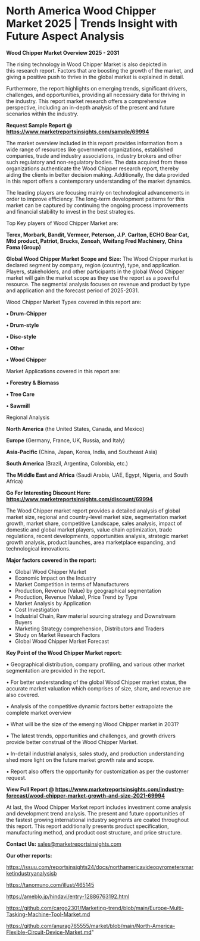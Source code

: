 # North America Wood Chipper Market 2025 | Trends Insight with Future Aspect Analysis

<Strong> Wood Chipper Market Overview 2025 - 2031</strong>

The rising technology in Wood Chipper Market is also depicted in this research report. Factors that are boosting the growth of the market, and giving a positive push to thrive in the global market is explained in detail.

Furthermore, the report highlights on emerging trends, significant drivers, challenges, and opportunities, providing all necessary data for thriving in the industry. This report market research offers a comprehensive perspective, including an in-depth analysis of the present and future scenarios within the industry.

<strong>Request Sample Report @ <a href=https://www.marketreportsinsights.com/sample/69994>https://www.marketreportsinsights.com/sample/69994</a></strong>

The market overview included in this report provides information from a wide range of resources like government organizations, established companies, trade and industry associations, industry brokers and other such regulatory and non-regulatory bodies. The data acquired from these organizations authenticate the Wood Chipper research report, thereby aiding the clients in better decision making. Additionally, the data provided in this report offers a contemporary understanding of the market dynamics.

The leading players are focusing mainly on technological advancements in order to improve efficiency. The long-term development patterns for this market can be captured by continuing the ongoing process improvements and financial stability to invest in the best strategies.

Top Key players of Wood Chipper Market are:

<strong>Terex, Morbark, Bandit, Vermeer, Peterson, J.P. Carlton, ECHO Bear Cat, Mtd product, Patriot, Brucks, Zenoah, Weifang Fred Machinery, China Foma (Group)</strong>

<strong><b>Global Wood Chipper Market Scope and Size:</b></strong>
The Wood Chipper market is declared segment by company, region (country), type, and application. Players, stakeholders, and other participants in the global Wood Chipper market will gain the market scope as they use the report as a powerful resource. The segmental analysis focuses on revenue and product by type and application and the forecast period of 2025-2031.

Wood Chipper Market Types covered in this report are:

<strong>• Drum-Chipper

• Drum-style

• Disc-style

• Other

• Wood Chipper</strong>

Market Applications covered in this report are:

<strong>• Forestry & Biomass

• Tree Care

• Sawmill</strong> 

Regional Analysis

<strong>North America</strong> (the United States, Canada, and Mexico)

<strong>Europe</strong> (Germany, France, UK, Russia, and Italy)

<strong>Asia-Pacific</strong> (China, Japan, Korea, India, and Southeast Asia)

<strong>South America</strong> (Brazil, Argentina, Colombia, etc.)

<strong>The Middle East and Africa</strong> (Saudi Arabia, UAE, Egypt, Nigeria, and South Africa)

<strong>Go For Interesting Discount Here: <a href=https://www.marketreportsinsights.com/discount/69994>https://www.marketreportsinsights.com/discount/69994</a></strong>

The Wood Chipper market report provides a detailed analysis of global market size, regional and country-level market size, segmentation market growth, market share, competitive Landscape, sales analysis, impact of domestic and global market players, value chain optimization, trade regulations, recent developments, opportunities analysis, strategic market growth analysis, product launches, area marketplace expanding, and technological innovations.

<strong><b>Major factors covered in the report:</b></strong>
<ul>
  <li>Global Wood Chipper Market </li>
  <li>Economic Impact on the Industry</li>
  <li>Market Competition in terms of Manufacturers</li>
  <li>Production, Revenue (Value) by geographical segmentation</li>
  <li>Production, Revenue (Value), Price Trend by Type</li>
  <li>Market Analysis by Application</li>
  <li>Cost Investigation</li>
  <li>Industrial Chain, Raw material sourcing strategy and Downstream Buyers</li>
  <li>Marketing Strategy comprehension, Distributors and Traders</li>
  <li>Study on Market Research Factors</li>
  <li>Global Wood Chipper Market Forecast</li>
</ul>

<strong><b>Key Point of the Wood Chipper Market report:</b></strong>

• Geographical distribution, company profiling, and various other market segmentation are provided in the report.

• For better understanding of the global Wood Chipper market status, the accurate market valuation which comprises of size, share, and revenue are also covered.

• Analysis of the competitive dynamic factors better extrapolate the complete market overview

• What will be the size of the emerging Wood Chipper market in 2031?

• The latest trends, opportunities and challenges, and growth drivers provide better construal of the Wood Chipper Market.

• In-detail industrial analysis, sales study, and production understanding shed more light on the future market growth rate and scope.

• Report also offers the opportunity for customization as per the customer request.

<strong><b>View Full Report @ <a href=https://www.marketreportsinsights.com/industry-forecast/wood-chipper-market-growth-and-size-2021-69994>https://www.marketreportsinsights.com/industry-forecast/wood-chipper-market-growth-and-size-2021-69994</a></b></strong>


At last, the Wood Chipper Market report includes investment come analysis and development trend analysis. The present and future opportunities of the fastest growing international industry segments are coated throughout this report. This report additionally presents product specification, manufacturing method, and product cost structure, and price structure.

<strong>Contact Us:</strong>
sales@marketreportsinsights.com

<strong>Our other reports:</strong>

<a href=https://issuu.com/reportsinsights24/docs/northamericavideopyrometersmarketindustryanalysisb>https://issuu.com/reportsinsights24/docs/northamericavideopyrometersmarketindustryanalysisb</a>

<a href=https://tanomuno.com/illust/465145>https://tanomuno.com/illust/465145</a>

<a href=https://ameblo.jp/hindavi/entry-12886763192.html>https://ameblo.jp/hindavi/entry-12886763192.html</a>

<a href=https://github.com/cargo2301/Marketing-trend/blob/main/Europe-Multi-Tasking-Machine-Tool-Market.md>https://github.com/cargo2301/Marketing-trend/blob/main/Europe-Multi-Tasking-Machine-Tool-Market.md</a>

<a href=https://github.com/anurag765555/market/blob/main/North-America-Flexible-Circuit-Device-Market.md>https://github.com/anurag765555/market/blob/main/North-America-Flexible-Circuit-Device-Market.md</a>"
